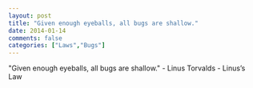 ```yaml
---
layout: post
title: "Given enough eyeballs, all bugs are shallow."
date: 2014-01-14
comments: false
categories: ["Laws","Bugs"]
---
```


<span class='quote'>"Given enough eyeballs, all bugs are shallow."</span>
<span class='by'>- Linus Torvalds - Linus’s Law</span>
